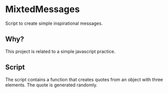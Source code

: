 # MixtedMessages
Script to create simple inspirational messages.  

## Why?
This project is related to a simple javascript practice.

## Script
The script contains a function that creates quotes from an object with three elements. The quote is generated randomly.

